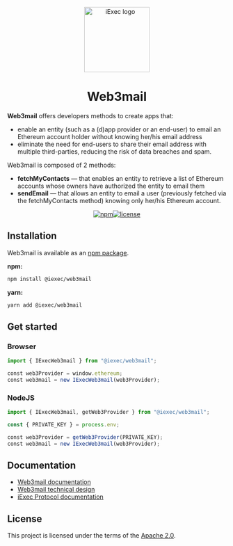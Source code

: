 <p align="center">
  <a href="https://iex.ec/" rel="noopener" target="_blank"><img width="150" src="./logo-iexec.png" alt="iExec logo"/></a>
</p>

<h1 align="center">Web3mail</h1>

**Web3mail** offers developers methods to create apps that:

- enable an entity (such as a (d)app provider or an end-user) to email an Ethereum account holder without knowing her/his email address
- eliminate the need for end-users to share their email address with multiple third-parties, reducing the risk of data breaches and spam.

Web3mail is composed of 2 methods:

- **fetchMyContacts** — that enables an entity to retrieve a list of Ethereum accounts whose owners have authorized the entity to email them
- **sendEmail** — that allows an entity to email a user (previously fetched via the fetchMyContacts method) knowing only her/his Ethereum account.

<div align="center">

[![npm](https://img.shields.io/npm/v/web3mail-sdk)](https://www.npmjs.com/package/@iexec/web3mail)[![license](https://img.shields.io/badge/license-Apache%202-blue)](/LICENSE)

</div>

## Installation

Web3mail is available as an [npm package](https://www.npmjs.com/package/@iexec/web3mail).

**npm:**

```sh
npm install @iexec/web3mail
```

**yarn:**

```sh
yarn add @iexec/web3mail
```

## Get started

### Browser

```ts
import { IExecWeb3mail } from "@iexec/web3mail";

const web3Provider = window.ethereum;
const web3mail = new IExecWeb3mail(web3Provider);
```

### NodeJS

```ts
import { IExecWeb3mail, getWeb3Provider } from "@iexec/web3mail";

const { PRIVATE_KEY } = process.env; 

const web3Provider = getWeb3Provider(PRIVATE_KEY);
const web3mail = new IExecWeb3mail(web3Provider);
```

## Documentation

- [Web3mail documentation](https://tools.docs.iex.ec/tools/web3mail)
- [Web3mail technical design](./technical-design/index.md)
- [iExec Protocol documentation](https://protocol.docs.iex.ec)

## License

This project is licensed under the terms of the [Apache 2.0](/LICENSE).
